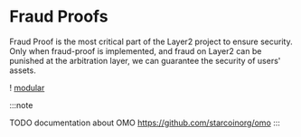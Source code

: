 # Fraud Proofs

Fraud Proof is the most critical part of the Layer2 project to ensure security. Only when fraud-proof is implemented, and fraud on Layer2 can be punished at the arbitration layer, we can guarantee the security of users' assets.

! [modular](/diagram/rooch-omo.svg)

:::note

TODO documentation about OMO
https://github.com/starcoinorg/omo
:::